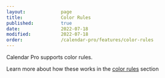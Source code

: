 ```yaml
---
layout:             page
title:              Color Rules
published:          true
date:               2022-07-18
modified:           2022-07-18
order:              /calendar-pro/features/color-rules
---
```

Calendar Pro supports color rules.

Learn more about how these works in the [color rules](../../features/color-rules.md) section